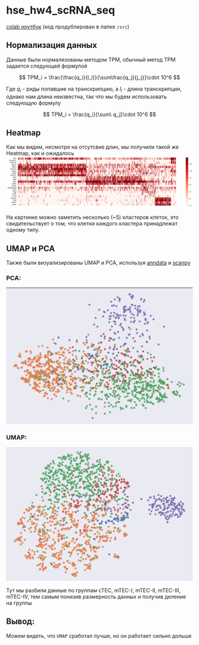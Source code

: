 # hse_hw4_scRNA_seq

[colab ноутбук](https://colab.research.google.com/drive/1TLmf-whvhJPI_GVNbP1CM7VTlfFBAGGg?usp=sharing) (код продублирован в папке `/src`)

## Нормализация данных
Данные были нормализованы методом TPM, обычный метод TPM задается следующей формулой

$$
    TPM_i = \frac{\frac{q_i}{l_i}}{\sum\frac{q_j}{j_j}}\cdot 10^6
$$

Где $q_i$ - риды попавшие на транскрипцию, а $l_i$ - длина транскрипции, однако нам длина неизвестна, так что мы будем использовать следующую формулу

$$
    TPM_i = \frac{q_i}{\sum\ q_j}\cdot 10^6
$$


## Heatmap
Как мы видим, несмотря на отсутсвие длин, мы получили такой же Heatmap, как и ожидалось
![Alt text](/img/heatmap-marked.png "Title")

На картинке можно заметить несколько (~5) кластеров клеток, это свидительствует о том, что клетки каждого кластера принадлежат одному типу. 

## UMAP и PCA
Также были визуализированы UMAP и PCA, используя [anndata](https://anndata.readthedocs.io/en/latest/) и [scanpy](https://scanpy.readthedocs.io/en/stable/)

### PCA:
![Alt text](/img/pca.png "Title")

### UMAP:
![Alt text](/img/umap.png "Title")

Тут мы разбили данные по группам cTEC, mTEC-I, mTEC-II, mTEC-III, mTEC-IV, тем самым понизив размерность данных и получив деление на группы

## Вывод:

Можем видеть, что `UMAP` сработал лучше, но он работает сильно дольше